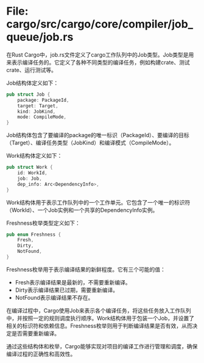 # File: cargo/src/cargo/core/compiler/job_queue/job.rs

在Rust Cargo中，job.rs文件定义了cargo工作队列中的Job类型。Job类型是用来表示编译任务的。它定义了各种不同类型的编译任务，例如构建crate、测试crate、运行测试等。

Job结构体定义如下：

```rust
pub struct Job {
    package: PackageId,
    target: Target,
    kind: JobKind,
    mode: CompileMode,
}
```

Job结构体包含了要编译的package的唯一标识（PackageId）、要编译的目标（Target）、编译任务类型（JobKind）和编译模式（CompileMode）。

Work结构体定义如下：

```rust
pub struct Work {
    id: WorkId,
    job: Job,
    dep_info: Arc<DependencyInfo>,
}
```

Work结构体用于表示工作队列中的一个工作单元。它包含了一个唯一的标识符（WorkId）、一个Job实例和一个共享的DependencyInfo实例。

Freshness枚举类型定义如下：

```rust
pub enum Freshness {
    Fresh,
    Dirty,
    NotFound,
}
```

Freshness枚举用于表示编译结果的新鲜程度。它有三个可能的值：
- Fresh表示编译结果是最新的，不需要重新编译。
- Dirty表示编译结果已过期，需要重新编译。
- NotFound表示编译结果不存在。

在编译过程中，Cargo使用Job来表示各个编译任务，将这些任务放入工作队列中，并按照一定的规则调度执行顺序。Work结构体用于包装一个Job，并设置了相关的标识符和依赖信息。Freshness枚举则用于判断编译结果是否有效，从而决定是否需要重新编译。

通过这些结构体和枚举，Cargo能够实现对项目的编译工作进行管理和调度，确保编译过程的正确性和高效性。

